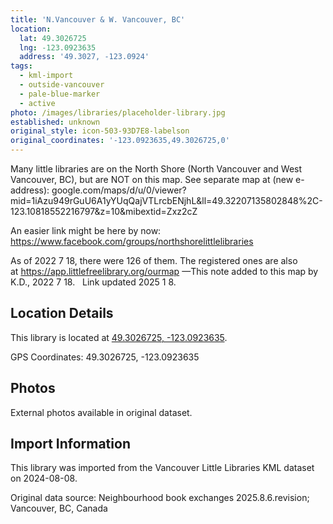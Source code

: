 ```yaml
---
title: 'N.Vancouver & W. Vancouver, BC'
location:
  lat: 49.3026725
  lng: -123.0923635
  address: '49.3027, -123.0924'
tags:
  - kml-import
  - outside-vancouver
  - pale-blue-marker
  - active
photo: /images/libraries/placeholder-library.jpg
established: unknown
original_style: icon-503-93D7E8-labelson
original_coordinates: '-123.0923635,49.3026725,0'
---
```

Many little libraries are on the North Shore (North Vancouver and West Vancouver, BC), 
but are NOT on this map. 
 See separate map at (new e-address):
google.com/maps/d/u/0/viewer?mid=1iAzu949rGuU6A1yYUqQajVTLrcbENjhL&ll=49.32207135802848%2C-123.10818552216797&z=10&mibextid=Zxz2cZ 

An easier link might be here by now:
https://www.facebook.com/groups/northshorelittlelibraries

As of 2022 7 18, there were 126 of them.
 The registered ones are also at https://app.littlefreelibrary.org/ourmap
 —This note added to this map by K.D., 
2022 7 18.   Link updated 2025 1 8.

## Location Details

This library is located at [49.3026725, -123.0923635](https://www.google.com/maps?q=49.3026725,-123.0923635).

GPS Coordinates: 49.3026725, -123.0923635

## Photos

External photos available in original dataset.

## Import Information

This library was imported from the Vancouver Little Libraries KML dataset on 2024-08-08.

Original data source: Neighbourhood book exchanges 2025.8.6.revision; Vancouver, BC, Canada
